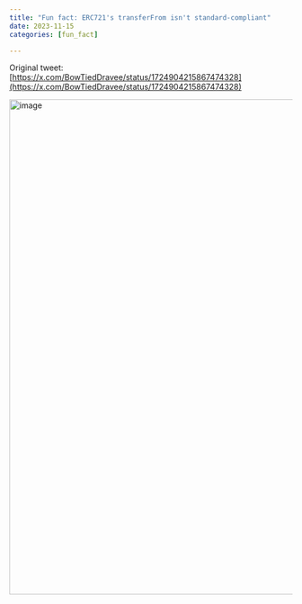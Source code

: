 ```yaml
---
title: "Fun fact: ERC721's transferFrom isn't standard-compliant"
date: 2023-11-15
categories: [fun_fact]

---
```


Original tweet: [https://x.com/BowTiedDravee/status/1724904215867474328](https://x.com/BowTiedDravee/status/1724904215867474328)

<img width="880" alt="image" src="https://github.com/user-attachments/assets/a9b75e1c-f570-4bf2-9283-2873a70bd388" />
